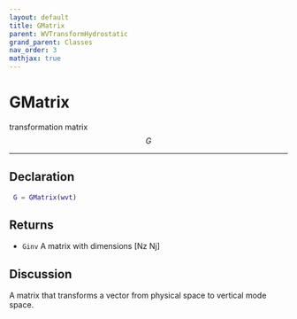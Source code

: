 ```yaml
---
layout: default
title: GMatrix
parent: WVTransformHydrostatic
grand_parent: Classes
nav_order: 3
mathjax: true
---
```


#  GMatrix

transformation matrix $$G$$


---

## Declaration
```matlab
 G = GMatrix(wvt)
```
## Returns
+ `Ginv`  A matrix with dimensions [Nz Nj]

## Discussion

  A matrix that transforms a vector from physical
  space to vertical mode space.
 
      
